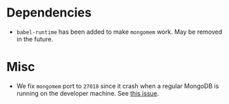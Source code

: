 # Dependencies

- `babel-runtime` has been added to make `mongomem` work. May be removed in the future.

# Misc

- We fix `mongomem` port to `27018` since it crash when a regular MongoDB is running on the developer machine. See [this issue](https://github.com/CImrie/mongomem/issues/2).
